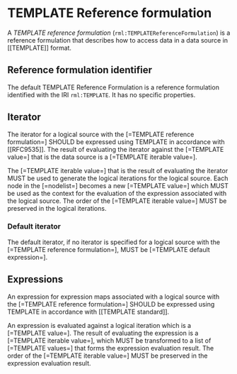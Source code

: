 # TEMPLATE Reference formulation

A <dfn>TEMPLATE reference formulation</dfn> (`rml:TEMPLATEReferenceFormulation`) is a <a data-cite="RML-Core#dfn-reference-formulation">reference formulation</a> that describes how to access data in a <a data-cite="RML-Core#dfn-data-source">data source</a> in [[TEMPLATE]] format.

## Reference formulation identifier

The default TEMPLATE Reference Formulation is a <a data-cite="RML-Core#dfn-reference-formulation">reference formulation</a> identified with the IRI `rml:TEMPLATE`. It has no specific properties.

## Iterator

The <a data-cite="RML-Core#dfn-iterator">iterator</a> for a <a data-cite="RML-Core#dfn-logical-source">logical source</a> with the [=TEMPLATE reference formulation=] SHOULD be expressed using TEMPLATE in accordance with [[RFC9535]].
The result of evaluating the <a data-cite="RML-Core#dfn-iterator">iterator</a> against the [=TEMPLATE value=] that is the <a data-cite="RML-Core#dfn-data-source">data source</a> is a [=TEMPLATE iterable value=].

The [=TEMPLATE iterable value=] that is the result of evaluating the <a data-cite="RML-Core#dfn-iterator">iterator</a> MUST be used to generate the <a data-cite="RML-Core#dfn-logical-iteration">logical iterations</a> for the <a data-cite="RML-Core#dfn-logical-source">logical source</a>. Each node in the [=nodelist=] becomes a new [=TEMPLATE value=] which MUST be used as the context for the evaluation of the <a data-cite="RML-Core#dfn-expression">expression</a> associated with the <a data-cite="RML-Core#dfn-logical-source">logical source</a>. The order of the [=TEMPLATE iterable value=] MUST be preserved in the logical iterations.

### Default iterator

The <a data-cite="RML-Core#dfn-default-iterator">default iterator</a>, if no <a data-cite="RML-Core#dfn-iterator">iterator</a> is specified for a <a data-cite="RML-Core#dfn-logical-source">logical source</a> with the [=TEMPLATE reference formulation=], MUST be  [=TEMPLATE default expression=].

## Expressions

An <a data-cite="RML-Core#dfn-expression">expression</a> for <a data-cite="RML-Core#dfn-expression-map">expression maps</a> associated with a <a data-cite="RML-Core#dfn-logical-source">logical source</a> with the [=TEMPLATE reference formulation=] SHOULD be expressed using TEMPLATE in accordance with [[TEMPLATE standard]].

An <a data-cite="RML-Core#dfn-expression">expression</a> is evaluated against a <a data-cite="RML-Core#dfn-logical-iteration">logical iteration</a> which is a [=TEMPLATE value=].
The result of evaluating the <a data-cite="RML-Core#dfn-expression">expression</a> is a [=TEMPLATE iterable value=], which MUST be transformed to a list of [=TEMPLATE values=] that forms the <a data-cite="RML-Core#dfn-expression-evaluation-result">expression evaluation result</a>. The order of the [=TEMPLATE iterable value=] MUST be preserved in the <a data-cite="RML-Core#dfn-expression-evaluation-result">expression evaluation result</a>.
